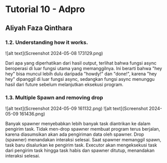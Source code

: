 # Tutorial 10 - Adpro

## Aliyah Faza Qinthara

### 1.2. Understanding how it works.
![alt text](Screenshot 2024-05-08 173129.png)

Dari apa yang diperhatikan dari hasil output, terlihat bahwa fungsi async beroperasi di luar fungsi utama yang memanggilnya. Ini berarti bahwa "hey hey" bisa muncul lebih dulu daripada "howdy!" dan "done!", karena "hey hey" dipanggil di luar fungsi async, sedangkan fungsi async menunggu hasil dari future sebelum melanjutkan eksekusi program.

### 1.3. Multiple Spawn and removing drop
![alt text](Screenshot 2024-05-09 161132.png)
![alt text](Screenshot 2024-05-09 161436.png)

Banyak spawner menyebabkan lebih banyak task diantrikan ke dalam pengirim task. Tidak men-drop spawner membuat program terus berjalan, karena diasumsikan akan ada pengiriman data oleh spawner. Drop (spawner) menandakan interaksi selesai. Saat spawner memanggil spawn, task baru disalurkan ke pengirim task. Executor akan mengeksekusi task dari pengirim task hingga task habis dan spawner ditutup, menandakan interaksi selesai.
